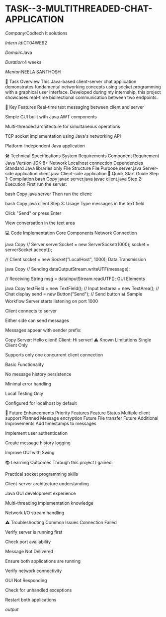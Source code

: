 # TASK--3-MULTITHREADED-CHAT-APPLICATION

*Company*:Codtech It solutions

*Intern Id*:CT04WE92

*Domain*:Java

*Duration*:4 weeks

*Mentor*:NEELA SANTHOSH

📝 Task Overview
This Java-based client-server chat application demonstrates fundamental networking concepts using socket programming with a graphical user interface. Developed during my internship, this project showcases real-time bidirectional communication between two endpoints.

🌟 Key Features
Real-time text messaging between client and server

Simple GUI built with Java AWT components

Multi-threaded architecture for simultaneous operations

TCP socket implementation using Java's networking API

Platform-independent Java application

🛠️ Technical Specifications
System Requirements
Component	Requirement
Java Version	JDK 8+
Network	Localhost connection
Dependencies	Standard Java libraries only
File Structure
File	Purpose
server.java	Server-side application
client.java	Client-side application
🚀 Quick Start Guide
Step 1: Compilation
bash
Copy
javac server.java
javac client.java
Step 2: Execution
First run the server:

bash
Copy
java server
Then run the client:

bash
Copy
java client
Step 3: Usage
Type messages in the text field

Click "Send" or press Enter

View conversation in the text area

💻 Code Implementation
Core Components
Network Connection

java
Copy
// Server
serverSocket = new ServerSocket(1000);
socket = serverSocket.accept();

// Client
socket = new Socket("LocalHost", 1000);
Data Transmission

java
Copy
// Sending
dataOutputStream.writeUTF(message);

// Receiving
String msg = dataInputStream.readUTF();
GUI Elements

java
Copy
textField = new TextField();  // Input
textarea = new TextArea();    // Chat display
send = new Button("Send");    // Send button
📊 Sample Workflow
Server starts listening on port 1000

Client connects to server

Either side can send messages

Messages appear with sender prefix:

Copy
Server: Hello client!
Client: Hi server!
⚠️ Known Limitations
Single Client Only

Supports only one concurrent client connection

Basic Functionality

No message history persistence

Minimal error handling

Local Testing Only

Configured for localhost by default

🔮 Future Enhancements
Priority Features
Feature	Status
Multiple client support	Planned
Message encryption	Future
File transfer	Future
Additional Improvements
Add timestamps to messages

Implement user authentication

Create message history logging

Improve GUI with Swing

📚 Learning Outcomes
Through this project I gained:

Practical socket programming skills

Client-server architecture understanding

Java GUI development experience

Multi-threading implementation knowledge

Network I/O stream handling

⚠️ Troubleshooting
Common Issues
Connection Failed

Verify server is running first

Check port availability

Message Not Delivered

Ensure both applications are running

Verify network connectivity

GUI Not Responding

Check for unhandled exceptions

Restart both applications

*output*

